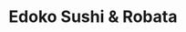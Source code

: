 ---
layout: place
title: "Edoko Sushi & Robata"
permalink: /texas/frisco/edoko-sushi-robata.html
stateAbbr: TX
stateName: Texas
cityName: Frisco
seo:
  name: "Edoko Sushi & Robata"
  type: Restaurant
  links: null
description: "Edoko Sushi & Robata serves delicious sushi in Frisco, Texas. Try fresh Japanese dishes for a great dining experience. "
place_id: ChIJDYsB4ls7TIYRXYacEAnh2ZU
photos:
  - name: >-
      places/ChIJDYsB4ls7TIYRXYacEAnh2ZU/photos/AeeoHcLM93nytMo8GaTjJc-8dSixXJBx7XIT3VqnewVcXkPQYeilIwIvC15VaRjTCNjrk-nT-9ehjja3uUJFCO6i7bQ6l0T-OelV44j_pumxGxWD3bdZIOMPcLDDBDsiBf1g2yYVCNr3BikXhFlSWto0aaEoZELej_30bN_ZG6kSqvE9TrkzoGc572HyWaJNQuggC5hnh4xuhP5uAT0aW3q7WRFUl2zYs66K0J99R570f6iJNQKSwe3fOEajINCuLog2v7mXqjZ7s3Z2VoOoxfDssnz8-bGsgXdyYVhURGYH3Brqv2JhW-7G-eHIck9Ne_XA1PRbJF8D0vOnD9ne2tV7_srQ-mh8wYLf-hdGAFKDF_jG6ftTnOedvO1ifV_vUlw21yZ3KjFHJH3jWPerOA1VssKOew983FzutKfJAcc-LQiiNg
    widthPx: 4000
    heightPx: 3000
    authorAttributions:
      - displayName: Scott Falco
        uri: https://maps.google.com/maps/contrib/101337633397383740510
        photoUri: >-
          https://lh3.googleusercontent.com/a-/ALV-UjVXI5N_gIae62S_LL9_K4IdkNJbIxMBJDQriVmO_jCLm7rz1yl7=s100-p-k-no-mo
    flagContentUri: >-
      https://www.google.com/local/imagery/report/?cb_client=maps_api_places.places_api&image_key=!1e10!2sCIHM0ogKEICAgIDxjK3vWA&hl=en-US
    googleMapsUri: >-
      https://www.google.com/maps/place//data=!3m4!1e2!3m2!1sCIHM0ogKEICAgIDxjK3vWA!2e10!4m2!3m1!1s0x864c3b5be2018b0d:0x95d9e109109c865d
  - name: >-
      places/ChIJDYsB4ls7TIYRXYacEAnh2ZU/photos/AeeoHcK6heqyYU1gTL4AB_hXQCjOn-5cqjDnCfeo1kOQ6UPSb1fo7YynYOSEhALeSOJP0Xc-WnwGMfxGCQsCz8GCnwxo3Elso6yvjejFnNj0wTG6SZslWfgT1xZaHAMVotkUHnMZr5-j1dRjaTOjdOFHcB5pYeKxOx5NDbRYhoB8gozTWSD1YlS3dfQykblNjC1pSQSMEEv1OI12NWvbjWcGxIZLf2awJ9EyeuYNLkjQCCC3lt3kWpKwzqncaxWGU4ajDgE0y0OCYfiA7ernUYgUbnjzn2cdak651v80FUSLa_ffRy-jCFwFC0vuxovaJBq8aXHm6XJCre4FLXuRgoqe2xjApFURCY1iRjjKD22_VIvQVw50o8CCpFVnIJOtys9tiNnknZTscQD_MUGOv39fSN2-T9YqKAWirdYV8QVvpXMMmC3F
    widthPx: 3072
    heightPx: 4080
    authorAttributions:
      - displayName: Joseph Carpman
        uri: https://maps.google.com/maps/contrib/105433546498376777716
        photoUri: >-
          https://lh3.googleusercontent.com/a-/ALV-UjWWrnsOacfJEk0CMO06Y-v6n1ZBdFEsxbDK9Jw2BEg3teuycJEnNQ=s100-p-k-no-mo
    flagContentUri: >-
      https://www.google.com/local/imagery/report/?cb_client=maps_api_places.places_api&image_key=!1e10!2sCIHM0ogKEICAgMCI-5DrgQE&hl=en-US
    googleMapsUri: >-
      https://www.google.com/maps/place//data=!3m4!1e2!3m2!1sCIHM0ogKEICAgMCI-5DrgQE!2e10!4m2!3m1!1s0x864c3b5be2018b0d:0x95d9e109109c865d
  - name: >-
      places/ChIJDYsB4ls7TIYRXYacEAnh2ZU/photos/AeeoHcLzEbAT9iaNx7aIoGtUs3pezF2DbcLiwifIkho4E8Caf5wYLxrpPixW2iDkJntcGm59gy55dz_knU7uWNiuEErqGzdaFymNuZ3xMvYgB4S3eb-ljVrrcBzubHvm2TD2SDgBbJFjyUh5MVSNVmPb1Kptq-OOD4HbPcVtbRanF95SGcnupJyZSMwNNWYL41weMxHdTuZr5Da_JbPAHNJYp61LT_JgzH4463ocu5p1KJVdAx-X6o9zDGLAEygbe4e8J9H7ULRTeqIdK3Cv3XUMlbN6Bm2bJKrMYcXwoKVwx2gN-GDiB1XVry8elMUqjxh6LXnbfaaSSEfanSFkuk3QZVStc67In9uFotF9QdV4nSqKQ-IgvmthymBJLykXWEddFoPdgCINv9-pHls4rP2k80uStd95Xdr8s9hZfhui5N12Oe8L
    widthPx: 4080
    heightPx: 3072
    authorAttributions:
      - displayName: Alka Nand
        uri: https://maps.google.com/maps/contrib/116376688386251389685
        photoUri: >-
          https://lh3.googleusercontent.com/a-/ALV-UjWKGH9pquwDwTJqa7o6oN5HdLW_3LlKhbWeGaUhF8U9BrtaVR1Gew=s100-p-k-no-mo
    flagContentUri: >-
      https://www.google.com/local/imagery/report/?cb_client=maps_api_places.places_api&image_key=!1e10!2sCIHM0ogKEICAgICXiOSHmAE&hl=en-US
    googleMapsUri: >-
      https://www.google.com/maps/place//data=!3m4!1e2!3m2!1sCIHM0ogKEICAgICXiOSHmAE!2e10!4m2!3m1!1s0x864c3b5be2018b0d:0x95d9e109109c865d
  - name: >-
      places/ChIJDYsB4ls7TIYRXYacEAnh2ZU/photos/AeeoHcJfG3ftDnbcRU4DqXAKLYIKSdlzWYl-5qLRqD1sp7Ci85qJ0rNUp0cc7q2WlYDhgOGpbcRCWEoj22iiA8ScZ1jhriHbPB1lI1b7-udEVJIr1JSpbz4akc0B3JUZWvw5wFJL98q_hcvBwZNhKvyOasRkpC0h36YoFEj1VaVDJNgVg1T_8G081rpUJ9G19WHy2wknVG7u9SWgImQmsUmHjceswAcBZZ7WRnnLZ6FbP0Yz_p32uv7SlUuiO-gZPWSyFMslCaJBAWR7MJqkOf2BT_z3oleokX-XnCgRhtiIoRUZTdJm08lQjcSi7BCFuU8hZ-O804ud0Fe8xuktN8TtEcPxUfIKeIysR3qml5UGKu-FAhEIvWI4N3Y8ScaVkuzu5pDH7RmGB1S6dUdIAqjjxiWjWej7W-R_6lsgguy6pl8
    widthPx: 4032
    heightPx: 2268
    authorAttributions:
      - displayName: Thang Nguyen
        uri: https://maps.google.com/maps/contrib/106207240705811525945
        photoUri: >-
          https://lh3.googleusercontent.com/a-/ALV-UjVGvrXIWtInQj75Oc8fx4TPm29HNu8LkpcdXSYkp4OyUOzhGFGR5Q=s100-p-k-no-mo
    flagContentUri: >-
      https://www.google.com/local/imagery/report/?cb_client=maps_api_places.places_api&image_key=!1e10!2sCIHM0ogKEICAgIDDhtGuIA&hl=en-US
    googleMapsUri: >-
      https://www.google.com/maps/place//data=!3m4!1e2!3m2!1sCIHM0ogKEICAgIDDhtGuIA!2e10!4m2!3m1!1s0x864c3b5be2018b0d:0x95d9e109109c865d
  - name: >-
      places/ChIJDYsB4ls7TIYRXYacEAnh2ZU/photos/AeeoHcJQomCncgbShBb5Sdp8c9qmECvTiTvZKbVJYVVajR2ZtxRJDJTSu6GI_KIPDptNakafEOfJu1kqYIZ5GUaev8wlmDnbU4w31HU_drxkjIWQE5SugLk3FYemfQSG-LBHq1PwZK5mWd_FyRwGbKZ0csawQK2sxMd15GmNs4NBAXeOLqqpoJmoZ_cO_wWJqdXqExoAA1mbscezFbTeP26TkIRflxZ5wUbycHenHM2dMGN08aQOAmL8n_txgZGtsg_I5-mDQMJkvu0rzjnT1kKKDLPfrX8okg3EBwyJO42TqkOIGE7Y9-EZhgetu_WG6OBrypIPv13pNS_l_SztKmwafIHFBrvzFXjp4NRyln7vIKVymmx6zBmfNelT-kA_mfPK6G_O1HRFmxH_0StF8VmC04Im1GCh2g6pLQeuydXOsR4Zmw
    widthPx: 4800
    heightPx: 3600
    authorAttributions:
      - displayName: Uyen Le
        uri: https://maps.google.com/maps/contrib/109733227842788291969
        photoUri: >-
          https://lh3.googleusercontent.com/a-/ALV-UjXQCyrOkRhzUoij3TfD_aMMZhXSgoKjPti2pFphfW26GVFUoK9b_Q=s100-p-k-no-mo
    flagContentUri: >-
      https://www.google.com/local/imagery/report/?cb_client=maps_api_places.places_api&image_key=!1e10!2sCIHM0ogKEICAgICv_crTCA&hl=en-US
    googleMapsUri: >-
      https://www.google.com/maps/place//data=!3m4!1e2!3m2!1sCIHM0ogKEICAgICv_crTCA!2e10!4m2!3m1!1s0x864c3b5be2018b0d:0x95d9e109109c865d
  - name: >-
      places/ChIJDYsB4ls7TIYRXYacEAnh2ZU/photos/AeeoHcL0EgNCK4A7SLdhABkcrxS5uqQXK-mCkPHxxGF5wIwOfL5onxMjJ8T1hu9Xo9U8ShrXYeilIz0Il6w7kqHY0PEijsfx0KmcyVYTCuVJFz4foEeCpCB5nlLwOUjw615Wkklu4KArSONzlz-kt2oeMoLufyCbXEVA8oLx_eOUMrchT0li9-Y7ZV6BcEXvpdmwKkCBQHnzcUB46xckpou1vZK5HRxyJPvGG8z4Q-8nOwbyMVVdt-KDkC-p8XT_3N9nxACBEPZhvV3v-v08zfQFw9klVppdEUdKmns8iiCJV_sN43Y3gzbp0Saf6vm4ht0k543c-P9hmyy8Na0svGL_Rs0Z5KAyMXF6xGGcAN186DaPmvyiGnI6qEwoepWSLLXxUHCrZ8gCq9i0AOl9OpOvM8CyX5zrAXVQcZGrUvyYuO1GEg
    widthPx: 4032
    heightPx: 2268
    authorAttributions:
      - displayName: Alka Nand
        uri: https://maps.google.com/maps/contrib/116376688386251389685
        photoUri: >-
          https://lh3.googleusercontent.com/a-/ALV-UjWKGH9pquwDwTJqa7o6oN5HdLW_3LlKhbWeGaUhF8U9BrtaVR1Gew=s100-p-k-no-mo
    flagContentUri: >-
      https://www.google.com/local/imagery/report/?cb_client=maps_api_places.places_api&image_key=!1e10!2sCIHM0ogKEICAgIDps8bqTw&hl=en-US
    googleMapsUri: >-
      https://www.google.com/maps/place//data=!3m4!1e2!3m2!1sCIHM0ogKEICAgIDps8bqTw!2e10!4m2!3m1!1s0x864c3b5be2018b0d:0x95d9e109109c865d
  - name: >-
      places/ChIJDYsB4ls7TIYRXYacEAnh2ZU/photos/AeeoHcL2Iq09Dp5Bst84Q7r72m9tkPwBGnlskANsRfAXjAhve003d7jthF7XF8d6ng57Chrz7r9WAuYCMbU_zBpX5PZG9HaiRPEIkoJ6iIixonoleHPVcdPDOwo9PPq-abH8IG_AXM2SOiLZJbgYkv2gsR2MRYDTrn_BJsDiW5WnPtoLrUF4JG_tGawb18cnlv2t3BVzREVVjdKvss_3lCpzOyvWkXicnw5jC0GkyfvLIR_m4wLYmnX9dll4pDstfbrDXGL4-Abrr-p-GLej2sGkXWZmLYP1sQH-jsULGTNukv_l0ZfYp9dsCeHIQEbEbRmzYQ9nX_1qDEm2OVxFmZw2O5p_1wziSE_KI2Su-gVsx3tDUCPz1VMmrafLBUxp7DvyWv1VOFToNi7yQDhDEahN2EQUhLogD43Vl7HaM5CqTmxktg
    widthPx: 3000
    heightPx: 4000
    authorAttributions:
      - displayName: Chris Tate
        uri: https://maps.google.com/maps/contrib/110569581298334138654
        photoUri: >-
          https://lh3.googleusercontent.com/a-/ALV-UjVAq89_EA_nT1gtWcsPjX2JTiacY3d2iZEfgfz58SKKUIbgFGMb-g=s100-p-k-no-mo
    flagContentUri: >-
      https://www.google.com/local/imagery/report/?cb_client=maps_api_places.places_api&image_key=!1e10!2sCIHM0ogKEICAgIDRyv7bGw&hl=en-US
    googleMapsUri: >-
      https://www.google.com/maps/place//data=!3m4!1e2!3m2!1sCIHM0ogKEICAgIDRyv7bGw!2e10!4m2!3m1!1s0x864c3b5be2018b0d:0x95d9e109109c865d
  - name: >-
      places/ChIJDYsB4ls7TIYRXYacEAnh2ZU/photos/AeeoHcIbrIgZlj_Vp74rwyROt0plnNi1hupAXtdXmkxuow4MlNwS8GL2ZIcYEr7t94M93jpioK2L_h4UDQ93_08Mbp9uo74vBaLGeYG0k3MbizgME0zHd8-JVshbnh9MDvweZKoeWgdA5bs8pywNpylxamwjzyZ3r_N5NLknlCl4DfL59ajvXf5TIRYEZZMZNh9SyUHjW7qTG-g-UuMX0xJ_aPKm6lvNL3Idk4b0Pp3ZrfxoWApvHDQV1JIUxpHFKncVvjW0lVJzvFGxd6FO1IwfnvT95CR4cdzO6uJoHO3GkBX1PorX5GtScTZQoYND00NjSdB4iqUfUfKGvhDopBOJuM69_iVmBOY7jwBzrKHIH2DQEj8rZcvw1JUNgSofl2Tv19NLEAZ-hinIfmY5eTnwZ5mm_bWhm-zR5wfwJkeJv6s1Pkrt
    widthPx: 3000
    heightPx: 4000
    authorAttributions:
      - displayName: Scott Falco
        uri: https://maps.google.com/maps/contrib/101337633397383740510
        photoUri: >-
          https://lh3.googleusercontent.com/a-/ALV-UjVXI5N_gIae62S_LL9_K4IdkNJbIxMBJDQriVmO_jCLm7rz1yl7=s100-p-k-no-mo
    flagContentUri: >-
      https://www.google.com/local/imagery/report/?cb_client=maps_api_places.places_api&image_key=!1e10!2sCIHM0ogKEICAgIDxjK3v1AE&hl=en-US
    googleMapsUri: >-
      https://www.google.com/maps/place//data=!3m4!1e2!3m2!1sCIHM0ogKEICAgIDxjK3v1AE!2e10!4m2!3m1!1s0x864c3b5be2018b0d:0x95d9e109109c865d
  - name: >-
      places/ChIJDYsB4ls7TIYRXYacEAnh2ZU/photos/AeeoHcKJag4fVTZCuMPoGKG1uQFBQaZrnbEiHqhmgQ7k9eUMlPooqsZMxuCYR-egn3G8-H8Ernv8iXsxXAfA4121jIKhmLRgZGID1mFT05V7-ub_dBtlFb321Sr6WHJu81UeTDvSVS9knDbQra9fCALlChY8fhrjwSCCPCBt5-ekyuJ7Mdxxjo_WtevsXejqdTZeyRSP4nJMYtTmTSAbsuRJ13HqGOVF0NHV3WIOwcFSajIuiMsKSK1MwohUn9lWlASVUsRZrP8ohHSHC1VDJbBq5QHTry6BtvQSFlV5CByvhV1d3j1GTrfLmOVWdgGE7mRcLaVPXY1YsjFjZ2em9XDFy7XodOhu02UGC5XgtIoHFjb9wvpAVITnD61PBqiPsi_MC4W-R5Sxa0GDNxp-uczEQ0zoRiXUMhRRXkMeSSHc4RsPVA
    widthPx: 3024
    heightPx: 4032
    authorAttributions:
      - displayName: Maya Shb
        uri: https://maps.google.com/maps/contrib/108250012087156364131
        photoUri: >-
          https://lh3.googleusercontent.com/a-/ALV-UjX52EYpPWbkMqLpzJmfrb-Aq-iMjaON2e-R7qNQdRQXhidgPIQ=s100-p-k-no-mo
    flagContentUri: >-
      https://www.google.com/local/imagery/report/?cb_client=maps_api_places.places_api&image_key=!1e10!2sCIHM0ogKEICAgIC7t-ecJg&hl=en-US
    googleMapsUri: >-
      https://www.google.com/maps/place//data=!3m4!1e2!3m2!1sCIHM0ogKEICAgIC7t-ecJg!2e10!4m2!3m1!1s0x864c3b5be2018b0d:0x95d9e109109c865d
  - name: >-
      places/ChIJDYsB4ls7TIYRXYacEAnh2ZU/photos/AeeoHcLsWkDN6hsu2Go6780AnhoJNwqCn7J29UEXGxAy-DYj3IOkNZZFkAxG3O9I2nq-72MJWQ6VBHHetzyZDiEtA1TPtCHCOqjqt7o2HG3NafGRuTd9p_UdKgClIdIAHF8GhBaZLgCdjuN6RLoS6kBUZOUfkG9Kkj_qJRDZDqo1EMnzuui641VdQaovKCi4G6kHJo_hYzcwmboojJEKUxLPXw--gpIOI4PwXG9UWS4tgsleIJ4pWxYxvQcIfjwP9nEQUK9JHSIHwjtVsCySIGP42m9OS3nKq57BWlcYPUJp4vrSbvnFyTHTnyoEEMsT7Tl5dmyULUYemTsKNNZy_5xK3dpUzB2KflKc55wDT86SF1UmbhYMcw5VAMNT6bOZZzci6H4hyJqre7qeiAS0IzSjs8KvKKNOFATooGC4rKpUQuQ
    widthPx: 4032
    heightPx: 3024
    authorAttributions:
      - displayName: Landy Graham
        uri: https://maps.google.com/maps/contrib/101753875435996425435
        photoUri: >-
          https://lh3.googleusercontent.com/a-/ALV-UjXeE87rnZG6z1RZubZ4fePSiGhS2Pa467EP7SK0hbMCWA-jwt4U=s100-p-k-no-mo
    flagContentUri: >-
      https://www.google.com/local/imagery/report/?cb_client=maps_api_places.places_api&image_key=!1e10!2sCIHM0ogKEICAgICf1ajwaQ&hl=en-US
    googleMapsUri: >-
      https://www.google.com/maps/place//data=!3m4!1e2!3m2!1sCIHM0ogKEICAgICf1ajwaQ!2e10!4m2!3m1!1s0x864c3b5be2018b0d:0x95d9e109109c865d
address: 5490 State Hwy 121, Frisco, TX 75034, USA
street: 5490 State Hwy 121
city: Frisco
state: TX
zip: '75034'
country: USA
neighborhood: Legacy Commons
latitude: '33.087361'
longitude: '-96.840493'
accessibility_options:
  wheelchairAccessibleParking: true
  wheelchairAccessibleEntrance: true
  wheelchairAccessibleRestroom: true
  wheelchairAccessibleSeating: true
business_status: OPERATIONAL
name: Edoko Sushi & Robata
google_maps_links:
  directionsUri: >-
    https://www.google.com/maps/dir//''/data=!4m7!4m6!1m1!4e2!1m2!1m1!1s0x864c3b5be2018b0d:0x95d9e109109c865d!3e0
  placeUri: https://maps.google.com/?cid=10797909010647123549
  writeAReviewUri: >-
    https://www.google.com/maps/place//data=!4m3!3m2!1s0x864c3b5be2018b0d:0x95d9e109109c865d!12e1
  reviewsUri: >-
    https://www.google.com/maps/place//data=!4m4!3m3!1s0x864c3b5be2018b0d:0x95d9e109109c865d!9m1!1b1
  photosUri: >-
    https://www.google.com/maps/place//data=!4m3!3m2!1s0x864c3b5be2018b0d:0x95d9e109109c865d!10e5
primary_type: Japanese Restaurant
opening_hours:
  regular: null
  current: null
secondary_opening_hours:
  regular:
    weekdayDescriptions: null
    type: null
  current:
    weekdayDescriptions: null
    type: null
phone: null
price_level: null
price_range: null
rating: null
rating_count: 0
website: null
reviews: null
parking_options: null
payment_options: null
allow_dogs: null
curbside_pickup: null
delivery: null
dine_in: null
good_for_children: null
good_for_groups: null
good_for_sports: null
live_music: null
menu_for_children: null
outdoor_seating: null
reservable: null
restroom: null
serves_beer: null
serves_breakfast: null
serves_brunch: null
serves_cocktails: null
serves_coffee: null
serves_dinner: null
serves_dessert: null
serves_lunch: null
serves_vegetarian_food: null
serves_wine: null
takeout: null
summary: null

---